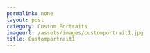 ```yaml
---
permalink: none
layout: post
category: Custom Portraits
imageurl: /assets/images/customportrait1.jpg
title: Customportrait1
---
```


